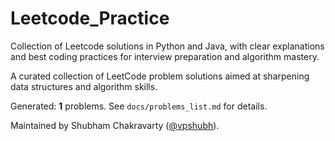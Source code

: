 # Leetcode_Practice

Collection of Leetcode solutions in Python and Java, with clear explanations and best coding practices for interview preparation and algorithm mastery.

A curated collection of LeetCode problem solutions aimed at sharpening data structures and algorithm skills.

<!-- PROGRESS_TABLE_START -->

Generated: **1** problems. See `docs/problems_list.md` for details.

<!-- PROGRESS_TABLE_END -->

Maintained by Shubham Chakravarty ([@vpshubh](https://github.com/vpshubh)).
